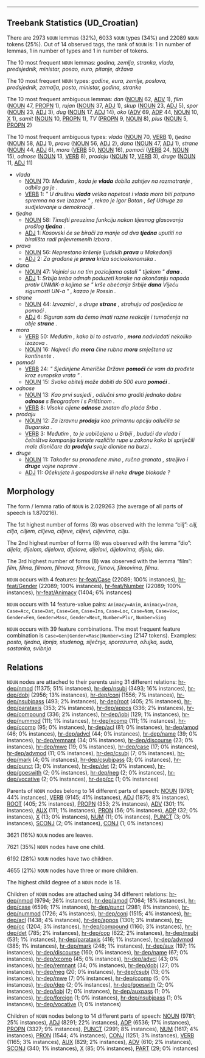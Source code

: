 

--------------------------------------------------------------------------------

## Treebank Statistics (UD_Croatian)

There are 2973 `NOUN` lemmas (32%), 6033 `NOUN` types (34%) and 22089 `NOUN` tokens (25%).
Out of 14 observed tags, the rank of `NOUN` is: 1 in number of lemmas, 1 in number of types and 1 in number of tokens.

The 10 most frequent `NOUN` lemmas: <em>godina, zemlja, stranka, vlada, predsjednik, ministar, posao, euro, pitanje, država</em>

The 10 most frequent `NOUN` types:  <em>godine, eura, zemlje, poslova, predsjednik, zemalja, posto, ministar, godina, stranke</em>

The 10 most frequent ambiguous lemmas: <em>dan</em> ([NOUN]() 62, [ADV]() 1), <em>film</em> ([NOUN]() 47, [PROPN]() 1), <em>rujan</em> ([NOUN]() 37, [ADJ]() 1), <em>skup</em> ([NOUN]() 23, [ADJ]() 5), <em>spor</em> ([NOUN]() 23, [ADJ]() 3), <em>dug</em> ([NOUN]() 17, [ADJ]() 14), <em>oko</em> ([ADV]() 69, [ADP]() 44, [NOUN]() 10, [X]() 1), <em>samit</em> ([NOUN]() 10, [PROPN]() 1), <em>TV</em> ([PROPN]() 9, [NOUN]() 8), <em>plus</em> ([NOUN]() 5, [PROPN]() 2)

The 10 most frequent ambiguous types:  <em>vlada</em> ([NOUN]() 70, [VERB]() 1), <em>tjedna</em> ([NOUN]() 58, [ADJ]() 1), <em>prava</em> ([NOUN]() 56, [ADJ]() 2), <em>dana</em> ([NOUN]() 47, [ADJ]() 1), <em>strane</em> ([NOUN]() 44, [ADJ]() 6), <em>mora</em> ([VERB]() 50, [NOUN]() 16), <em>pomoći</em> ([VERB]() 24, [NOUN]() 15), <em>odnose</em> ([NOUN]() 13, [VERB]() 8), <em>prodaju</em> ([NOUN]() 12, [VERB]() 3), <em>druge</em> ([NOUN]() 11, [ADJ]() 11)


* <em>vlada</em>
  * [NOUN]() 70: <em>Međutim , kada je <b>vlada</b> dobila zahtjev na razmatranje , odbila ga je .</em>
  * [VERB]() 1: <em>" U društvu <b>vlada</b> velika napetost i vlada mora biti potpuno spremna na sve izazove " , rekao je Igor Botan , šef Udruge za sudjelovanje u demokraciji .</em>
* <em>tjedna</em>
  * [NOUN]() 58: <em>Timofti preuzima funkciju nakon tijesnog glasovanja prošlog <b>tjedna</b> .</em>
  * [ADJ]() 1: <em>Kosovski će se birači za manje od dva <b>tjedna</b> uputiti na birališta radi prijevremenih izbora .</em>
* <em>prava</em>
  * [NOUN]() 56: <em>Neprestano kršenje ljudskih <b>prava</b> u Makedoniji</em>
  * [ADJ]() 2: <em>Za građane je <b>prava</b> kriza socioekonomska .</em>
* <em>dana</em>
  * [NOUN]() 47: <em>Vojnici su na tim pozicijama ostali " tijekom " <b>dana</b> .</em>
  * [ADJ]() 1: <em>Srbija treba odmah poduzeti korake na okončanju napada protiv UNMIK-a kojima se " krše obećanja Srbije <b>dana</b> Vijeću sigurnosti UN-a " , kazao je Rossin .</em>
* <em>strane</em>
  * [NOUN]() 44: <em>Izvoznici , s druge <b>strane</b> , strahuju od posljedica te pomoći .</em>
  * [ADJ]() 6: <em>Siguran sam da ćemo imati razne reakcije i tumačenja na obje <b>strane</b> .</em>
* <em>mora</em>
  * [VERB]() 50: <em>Međutim , kako bi to ostvario , <b>mora</b> nadvladati nekoliko izazova .</em>
  * [NOUN]() 16: <em>Najveći dio <b>mora</b> čine rubna <b>mora</b> smještena uz kontinente .</em>
* <em>pomoći</em>
  * [VERB]() 24: <em>" Sjedinjene Američke Države <b>pomoći</b> će vam da prođete kroz europska vrata " .</em>
  * [NOUN]() 15: <em>Svaka obitelj može dobiti do 500 eura <b>pomoći</b> .</em>
* <em>odnose</em>
  * [NOUN]() 13: <em>Kao prvi susjedi , odlučni smo graditi jednako dobre <b>odnose</b> s Beogradom i s Prištinom .</em>
  * [VERB]() 8: <em>Visoke cijene <b>odnose</b> znatan dio plaća Srba .</em>
* <em>prodaju</em>
  * [NOUN]() 12: <em>Za izravnu <b>prodaju</b> kao primarnu opciju odlučila se Bugarska .</em>
  * [VERB]() 3: <em>Međutim , to je uobičajeno u Srbiji , budući da vlada i čelništva kompanija koriste različite rupe u zakonu kako bi spriječili male dioničare da <b>prodaju</b> svoje dionice na burzi .</em>
* <em>druge</em>
  * [NOUN]() 11: <em>Također su pronađene mina , ručna granata , streljivo i <b>druge</b> vojne naprave .</em>
  * [ADJ]() 11: <em>Očekujete li gospodarske ili neke <b>druge</b> blokade ?</em>

## Morphology

The form / lemma ratio of `NOUN` is 2.029263 (the average of all parts of speech is 1.870216).

The 1st highest number of forms (8) was observed with the lemma “cilj”: <em>cilj, cilja, ciljem, ciljeva, ciljeve, ciljevi, ciljevima, cilju</em>.

The 2nd highest number of forms (8) was observed with the lemma “dio”: <em>dijela, dijelom, dijelova, dijelove, dijelovi, dijelovima, dijelu, dio</em>.

The 3rd highest number of forms (8) was observed with the lemma “film”: <em>film, filma, filmom, filmova, filmove, filmovi, filmovima, filmu</em>.

`NOUN` occurs with 4 features: [hr-feat/Case]() (22089; 100% instances), [hr-feat/Gender]() (22089; 100% instances), [hr-feat/Number]() (22089; 100% instances), [hr-feat/Animacy]() (1404; 6% instances)

`NOUN` occurs with 14 feature-value pairs: `Animacy=Anim`, `Animacy=Inan`, `Case=Acc`, `Case=Dat`, `Case=Gen`, `Case=Ins`, `Case=Loc`, `Case=Nom`, `Case=Voc`, `Gender=Fem`, `Gender=Masc`, `Gender=Neut`, `Number=Plur`, `Number=Sing`

`NOUN` occurs with 39 feature combinations.
The most frequent feature combination is `Case=Gen|Gender=Masc|Number=Sing` (2147 tokens).
Examples: <em>posto, tjedna, lipnja, studenog, siječnja, sporazuma, ožujka, suda, sastanka, svibnja</em>


## Relations

`NOUN` nodes are attached to their parents using 31 different relations: [hr-dep/nmod]() (11375; 51% instances), [hr-dep/nsubj]() (3493; 16% instances), [hr-dep/dobj]() (2956; 13% instances), [hr-dep/conj]() (1556; 7% instances), [hr-dep/nsubjpass]() (493; 2% instances), [hr-dep/root]() (405; 2% instances), [hr-dep/parataxis]() (353; 2% instances), [hr-dep/appos]() (336; 2% instances), [hr-dep/compound]() (336; 2% instances), [hr-dep/iobj]() (129; 1% instances), [hr-dep/nummod]() (111; 1% instances), [hr-dep/xcomp]() (111; 1% instances), [hr-dep/ccomp]() (95; 0% instances), [hr-dep/acl]() (81; 0% instances), [hr-dep/amod]() (46; 0% instances), [hr-dep/advcl]() (44; 0% instances), [hr-dep/name]() (39; 0% instances), [hr-dep/remnant]() (34; 0% instances), [hr-dep/discourse]() (23; 0% instances), [hr-dep/mwe]() (19; 0% instances), [hr-dep/case]() (17; 0% instances), [hr-dep/advmod]() (11; 0% instances), [hr-dep/csubj]() (7; 0% instances), [hr-dep/mark]() (4; 0% instances), [hr-dep/csubjpass]() (3; 0% instances), [hr-dep/punct]() (3; 0% instances), [hr-dep/det]() (2; 0% instances), [hr-dep/goeswith]() (2; 0% instances), [hr-dep/neg]() (2; 0% instances), [hr-dep/vocative]() (2; 0% instances), [hr-dep/cc]() (1; 0% instances)

Parents of `NOUN` nodes belong to 14 different parts of speech: [NOUN]() (9781; 44% instances), [VERB]() (9145; 41% instances), [ADJ]() (1875; 8% instances), [ROOT]() (405; 2% instances), [PROPN]() (353; 2% instances), [ADV]() (301; 1% instances), [AUX]() (111; 1% instances), [PRON]() (56; 0% instances), [ADP]() (32; 0% instances), [X]() (13; 0% instances), [NUM]() (11; 0% instances), [PUNCT]() (3; 0% instances), [SCONJ]() (2; 0% instances), [CONJ]() (1; 0% instances)

3621 (16%) `NOUN` nodes are leaves.

7621 (35%) `NOUN` nodes have one child.

6192 (28%) `NOUN` nodes have two children.

4655 (21%) `NOUN` nodes have three or more children.

The highest child degree of a `NOUN` node is 18.

Children of `NOUN` nodes are attached using 34 different relations: [hr-dep/nmod]() (9794; 26% instances), [hr-dep/amod]() (7064; 18% instances), [hr-dep/case]() (6598; 17% instances), [hr-dep/punct]() (2981; 8% instances), [hr-dep/nummod]() (1726; 4% instances), [hr-dep/conj]() (1515; 4% instances), [hr-dep/acl]() (1438; 4% instances), [hr-dep/appos]() (1301; 3% instances), [hr-dep/cc]() (1204; 3% instances), [hr-dep/compound]() (1160; 3% instances), [hr-dep/det]() (785; 2% instances), [hr-dep/cop]() (622; 2% instances), [hr-dep/nsubj]() (531; 1% instances), [hr-dep/parataxis]() (416; 1% instances), [hr-dep/advmod]() (385; 1% instances), [hr-dep/mark]() (248; 1% instances), [hr-dep/aux]() (197; 1% instances), [hr-dep/discourse]() (160; 0% instances), [hr-dep/name]() (67; 0% instances), [hr-dep/xcomp]() (45; 0% instances), [hr-dep/advcl]() (43; 0% instances), [hr-dep/remnant]() (34; 0% instances), [hr-dep/dobj]() (27; 0% instances), [hr-dep/neg]() (20; 0% instances), [hr-dep/csubj]() (13; 0% instances), [hr-dep/mwe]() (7; 0% instances), [hr-dep/ccomp]() (5; 0% instances), [hr-dep/dep]() (2; 0% instances), [hr-dep/goeswith]() (2; 0% instances), [hr-dep/iobj]() (2; 0% instances), [hr-dep/auxpass]() (1; 0% instances), [hr-dep/foreign]() (1; 0% instances), [hr-dep/nsubjpass]() (1; 0% instances), [hr-dep/vocative]() (1; 0% instances)

Children of `NOUN` nodes belong to 14 different parts of speech: [NOUN]() (9781; 25% instances), [ADJ]() (8291; 22% instances), [ADP]() (6536; 17% instances), [PROPN]() (3327; 9% instances), [PUNCT]() (2991; 8% instances), [NUM]() (1617; 4% instances), [PRON]() (1544; 4% instances), [CONJ]() (1251; 3% instances), [VERB]() (1165; 3% instances), [AUX]() (829; 2% instances), [ADV]() (610; 2% instances), [SCONJ]() (340; 1% instances), [X]() (85; 0% instances), [PART]() (29; 0% instances)

